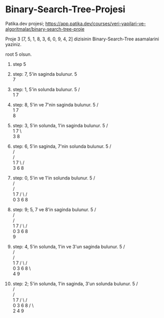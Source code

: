 # Binary-Search-Tree-Projesi
Patika.dev projesi; https://app.patika.dev/courses/veri-yapilari-ve-algoritmalar/binary-search-tree-proje

Proje 3
[7, 5, 1, 8, 3, 6, 0, 9, 4, 2] dizisinin Binary-Search-Tree asamalarini yaziniz.

root 5 olsun. 

1. step		5

2. step: 7, 5'in saginda bulunur.
		5
		 \
		  7

3. step: 1, 5'in solunda bulunur.
		5
	   / \
	  1   7

4. step: 8, 5'in ve 7'nin saginda bulunur.
		5
	   / \
	  1   7
		   \
		    8

5. step: 3, 5'in solunda, 1'in saginda bulunur.
		5
	   / \
	  1   7
	   \   \
		3   8

6. step: 6, 5'in saginda, 7'nin solunda bulunur.
	   5
	  /	\
	 /	 \
	/     \
   1       7
    \     / \
	 3   6   8

7. step: 0, 5'in ve 1'in solunda bulunur.
	   5
	  /	\
	 /	 \
	/     \
   1       7
  / \     / \
 0   3   6   8

 8. step: 9; 5, 7 ve 8'in saginda bulunur.
			   5
	          /	\
	         /	 \
        	/     \
           1       7
          / \     / \
         0   3   6   8
					  \
					   9

9. step: 4, 5'in solunda, 1'in ve 3'un saginda bulunur.
			   5
	          /	\
	         /	 \
        	/     \
           1       7
          / \     / \
         0   3   6   8
			  \	      \
			   4	   9

10. step: 2; 5'in solunda, 1'in saginda, 3'un solunda bulunur.
			   5
	          /	\
	         /	 \
        	/     \
           1       7
          / \     / \
         0   3   6   8
			/ \	      \
	       2   4	   9